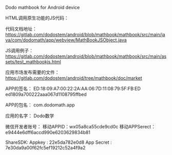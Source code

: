 Dodo mathbook for Android device


HTML调用原生功能的JS代码：

代码文档地址： 
https://gitlab.com/dodostem/android/blob/mathbook/mathbook/src/main/java/com/dodomath/app/webview/MathBookJSObject.java

JS调用例子：
https://gitlab.com/dodostem/android/blob/mathbook/mathbook/src/main/assets/test_mathbookjs.html

应用市场发布需要的文件：
https://gitlab.com/dodostem/android/tree/mathbook/doc/market

APP的签名：
ED:18:09:A7:00:22:2A:AA:06:7D:11:08:79:5F:FB:ED
ed1809a700222aaa067d1108795ffbed

APP的包名：
com.dodomath.app

应用的名字：
Dodo数学

微信开发者账号：
移动APPID：wx05a8ca55cde9cd0c
移动APPSerect：e9444e6dff6accd990e6203629834b81

ShareSDK:
Appkey : 22e5da782e0d8
App Secret : 7e30da9a00f62fc5ef19212c52a4f9a2